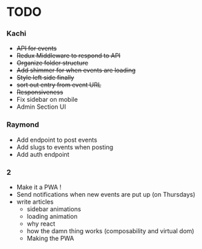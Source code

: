 # TODO

### Kachi
- ~~API for events~~
- ~~Redux Middleware to respond to API~~
- ~~Organize folder structure~~
- ~~Add shimmer for when events are loading~~
- ~~Style left side finally~~
- ~~sort out entry from event URL~~
- ~~Responsiveness~~
- Fix sidebar on mobile
- Admin Section UI

### Raymond
- Add endpoint to post events
- Add slugs to events when posting
- Add auth endpoint 

### 2

- Make it a PWA !
- Send notifications when new events are put up (on Thursdays)
- write articles
    - sidebar animations
    - loading animation
    - why react
    - how the damn thing works (composability and virtual dom)
    - Making the PWA